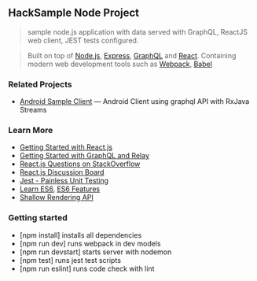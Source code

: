 ## HackSample Node Project
> sample node.js application with data served with GraphQL, ReactJS web client, JEST tests configured.

>Built on top of [Node.js](https://nodejs.org/),
> [Express](http://expressjs.com/), [GraphQL](http://graphql.org/) and
> [React](https://facebook.github.io/react/). Containing modern web development
> tools such as [Webpack](http://webpack.github.io/), [Babel](http://babeljs.io/)


### Related Projects

  * [Android Sample Client](https://github.com/ewojtach/HackAndroidApp) — Android Client using graphql API with RxJava Streams

### Learn More

  * [Getting Started with React.js](http://facebook.github.io/react/)
  * [Getting Started with GraphQL and Relay](https://quip.com/oLxzA1gTsJsE)
  * [React.js Questions on StackOverflow](http://stackoverflow.com/questions/tagged/reactjs)
  * [React.js Discussion Board](https://discuss.reactjs.org/)
  * [Jest - Painless Unit Testing](http://facebook.github.io/jest/)
  * [Learn ES6](https://babeljs.io/docs/learn-es6/), [ES6 Features](https://github.com/lukehoban/es6features#readme)
  * [Shallow Rendering API](http://airbnb.io/enzyme/docs/api/shallow.html)

### Getting started
  * [npm install] installs all dependencies
  * [npm run dev] runs webpack in dev models
  * [npm run devstart] starts server with nodemon
  * [npm test] runs jest test scripts
  * [npm run eslint] runs code check with lint
